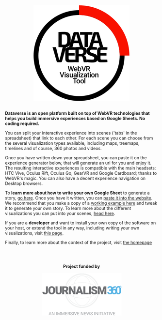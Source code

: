 <p align="center"><img src="img/dataverse-logo.png"/></p>

##

**Dataverse is an open platform built on top of WebVR technologies that helps you build immersive experiences based on Google Sheets. No coding required.**

You can split your interactive experience into scenes ('tabs' in the spreadsheet) that link to each other. For each scene you can choose from the several visualization types available, including maps, treemaps, timelines and of course, 360 photos and videos.

Once you have written down your spreadsheet, you can paste it on the experience generator below, that will generate an url for you and enjoy it. The resulting interactive experiences is compatible with the main headsets: HTC Vive, Oculus Rift, Oculus Go, GearVR and Google Cardboard; thanks to WebVR's magic. You can also have a decent experience navigation on Desktop browsers.

To **learn more about how to write your own Google Sheet** to generate a story, [go here](wiki/How-it-works). Once you have it written, you can [paste it into the website](https://dataverse.xyz/#generate). We recommend that you make a copy of a [working example here](https://docs.google.com/spreadsheets/d/1CNATrkZduUCPDqvY0okjDxTTRB2-AsWpNx0153sGnnI/edit) and tweak it to generate your own story. To learn more about the different visualizations you can put into your scenes, [head here](wiki/Visualization-types).

If you are a **developer** and want to install your own copy of the software on your host, or extend the tool in any way, including writing your own visualizations, visit [this page](wiki/Notes-for-Developers).

Finally, to learn more about the context of the project, visit [the homepage](https://dataverse.xyz)

</br></br>
<p align="center"><strong>Project funded by</strong></p>
<p align="center"><a href="https://medium.com/journalism360"><img src="img/journalism360.png"/></p></a>


